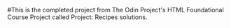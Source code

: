 #This is the completed project from The Odin Project's HTML Foundational Course Project called Project: Recipes solutions.